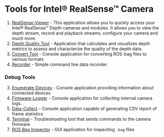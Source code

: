 # Tools for Intel® RealSense™ Camera

1. [RealSense-Viewer](./realsense-viewer) - This application allows you to quickly access your Intel® RealSense™ Depth cameras and modules.  It allows you to view the depth stream, record and playback streams, configure your camera and much more.
2. [Depth Quality Tool](./depth-quality) - Application that calculates and visualizes depth metrics to assess and characterize the quality of the depth data.
3. [Convert Tool](./convert) - Console application for converting ROS-bag files to various formats
4. [Recorder](./recorder) - Simple command line data recorder

### Debug Tools

3. [Enumerate-Devices](./enumerate-devices) - Console application providing information about connected devices
4. [Firmware-Logger](./fw-logger) - Console application for collecting internal camera logs.
5. [Data-Collect](./data-collect) - Console application capable of generating CSV report of frame statistics
6. [Terminal](./terminal) - Troubleshooting tool that sends commands to the camera firmware
7. [ROS Bag Inspector](./rosbag-inspector) - GUI application for inspecting `.bag` files
